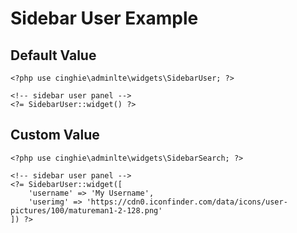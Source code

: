 Sidebar User Example
=======================

## Default Value

```
<?php use cinghie\adminlte\widgets\SidebarUser; ?>

<!-- sidebar user panel -->
<?= SidebarUser::widget() ?>
```

## Custom Value

```
<?php use cinghie\adminlte\widgets\SidebarSearch; ?>

<!-- sidebar user panel -->
<?= SidebarUser::widget([
    'username' => 'My Username',
    'userimg' => 'https://cdn0.iconfinder.com/data/icons/user-pictures/100/matureman1-2-128.png'
]) ?>
```

